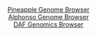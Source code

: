 <div id="Pineapple_Genome_Browser" align="center">
  <a href="https://igv.org/app/?sessionURL=blob:zZJda9swGEb_i6BlA8eW7NiJDWW4aZrlq6Hpkmwtxci27KizJUeSnSYh_31q2djNCs3FxsAC60Ufz3t0DqAhQlLOQABsE7kmQsAAcs23d7isCnKDSyJBkOFCEgMIkhFBWEJAcAAZlgov5hO9c61UJQPLoqpqlZjl3JSOiUu85wxvpZnw0urxosAxF1hxIa1LgRtu0bxpbUmMq8rUdzuma6VYYQsX1Zozya2KsDza6vOiX6UoJ4yXJCrrQtHXAJHOozOmZoY_hau7MEmIlGOyG6YX4XgYLp3.4n7g9e4Xs8.rhbc6v6M5w6oW5GKK4rndc.vKH29H86mz_zaf9p1006zDM.fqvP9cUUHkBeqgruN5rtfVYChLyfP_1LP.6Il9P_HhenDVHSZzcWZfj_WovOvqK_FSb_Jk99_o_WiAgie1dgEka9EJEDQc6Bmu7bVeflHXgNDXhASnIHh4NIASOPmulz8cgNpV2hggyaZ.lccAXKREgKDlQ9hBvm.77U4b.j46GgdQi.Lv4b1ezP0OtEPb9qKMFkrrnEaSVdLEjJlNkpn5_kSeO.xubq_CZXcPvbi3nIxmk_G03oxyN_kjyxdK.urXJ9SNvifRPzHvPUFMFZ.qm_arXm0Go37Wno2LBH2BA5Z7..XtmX3Jk_abiE7Dk3FRYqXX64qe_jSuwYJipnShoZLGtKBqt9Ik.RYEyHa0uCDhBdcmApHHH6ABDeTCj78FdY6Pxx8-">Pineapple Genome Browser</a>
</div>
<div id="Alphonso_Genome_Browser" align="center">
  <a href="https://igv.org/app/?sessionURL=blob:zZNdb9owGIX_i6VWmxTyZUiaSGjKIKyUrrQFRktVRU7iBHeJHWxDAoj_Phdt2k0nlYtNk3xhv7L9nnP8eA82mAvCKPCBrVsd3bKABsSS1RNUVgW.QSUWwM9QIbAGOM4wxzTBwN.DDAmJZvfX6uRSykr4hkFk1SoRzZkuoI5KtGMU1UJPWGn0WFGgmHEkGRfGZ442zCD5plXjGFWVrnpDvWOkSCIDFdWSUcGMCtM8qtV90a9SlGPKShyV60KSo4BI6VEaUz1Dn4L5JEgSLMQIb4dpNxgNg28wnC2.OL3FbHw5nznz8wnJKZJrjrvXi8X8djqNp9lqFfbKpV25zTQf1OFjcAb752FTEY5F13KtC.g4LrRVMISmuPmfPKtBTvS9XV7ewnqcp2OxCPMmIORByN6Vc9Xc_cH3QQMFS9aKA5AsuetbpgZNR.vYTut1al1opumpdDgjwH961oDkKPmutj_tgdxWihYg8Gp9BEcDjKeYA7_lmaZreZ7dabtt0_Osg7YHa178vWgHs3vPNe3Atp0oI4VUKKeRoJXQEaX6Jsn0fHdilvBm67F4t2uasXs3mDXhyPEGCR8.7MI3s4TKv2p9fD5l9D2K_gl17xGiy_hU1Far6Qtss8cze1AuvsbUmjb9l3JbqnVfoLe_2WtEp8WTMV4iqfarilr.JG6DOEFUqsKGCBKTgsjtXCXJauBbNlTggoQVTJEIeB5_MDVTszrmx9.AwsPz4Qc-">Alphonso Genome Browser</a>
</div>


<div id="DAF_Genomics_Browser" align="center">
  <a href="https://igv.org/app/?sessionURL=blob:tZFra9swFIb_y4H0k.3Y8q02hOEsyRbapqWZmyylBNU.js1sy5XkpEnIf59wWwYbZQw6kMQR5_K.0nOELXJRsBpCIIblGpYFGoic7ea0akqc0QoFhBktBWrAMUOOdYIQHiGjQtL49lJ15lI2Iuz3U5rpG6xZVSTCELZBG12wVuaoSnVi0IoeWE13wkhYpYol7dOyyVktWJ8mCQqhm_0G6816R9Xxllt3I3FdtaUsOtW1MqGMpUZGlduiTvH5L0b.g7JaxadoMY.6_gvcT9NBdDGN7uxxvPrifV7F118Xsbc4mxebmsqW42C7vdvLyx6ZLOOVW4z2hyunR4bXIyJvyicVJT17dDZ.bgqOYmD51rnteZ7twEmDkiWtAgFJzq3QcjSfnGvEcfTX0HY99ROcFRDeP2ggOU1.qPL7I8h9o3CBwKe2I6cB4ylyCPXANH0rCIjr.I4ZBNZJO0LLyw_mOYlvA98kESGe8UgrpZ8VZfeJSujP5EfB_G2y2v8KKx19M6ez1h3Kgzf22XC5_H41mc0eG995B5MG7z4rY7yiUqVerq9QaKnUKqzlLyr26eH0Ew--">DAF Genomics Browser</a>
</div>
